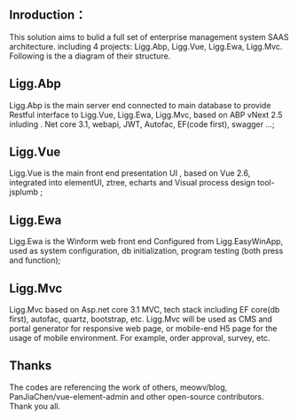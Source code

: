 ## Inroduction：
This solution  aims to bulid  a full set of  enterprise management system SAAS architecture.  including 4 projects: Ligg.Abp, Ligg.Vue, Ligg.Ewa, Ligg.Mvc. Following is the a diagram of their structure.

## Ligg.Abp
 Ligg.Abp is the main server end connected to main database to provide Restful interface to Ligg.Vue, Ligg.Ewa, Ligg.Mvc, based on ABP vNext 2.5 inluding . Net core 3.1, webapi,  JWT, Autofac, EF(code first), swagger ...;

## Ligg.Vue
Ligg.Vue is the main front end presentation UI , based on Vue 2.6, integrated into  elementUI, ztree, echarts and Visual process design tool-jsplumb ; 

## Ligg.Ewa
Ligg.Ewa is the Winform web front end Configured from  Ligg.EasyWinApp, used as system configuration, db initialization, program testing (both press and function); 

## Ligg.Mvc
Ligg.Mvc based on Asp.net core 3.1 MVC,  tech stack including EF core(db first), autofac, quartz, bootstrap, etc. Ligg.Mvc will be used as CMS and portal generator for responsive web page, or mobile-end H5 page for the usage of  mobile environment. For example, order approval, survey, etc.  

## Thanks
The codes  are referencing the work of others,  meowv/blog, PanJiaChen/vue-element-admin and other open-source contributors.  Thank you all.


